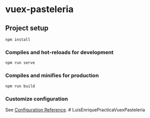 # vuex-pasteleria

## Project setup
```
npm install
```

### Compiles and hot-reloads for development
```
npm run serve
```

### Compiles and minifies for production
```
npm run build
```

### Customize configuration
See [Configuration Reference](https://cli.vuejs.org/config/).
#   L u i s E n r i q u e P r a c t i c a V u e x P a s t e l e r i a  
 